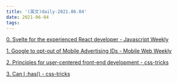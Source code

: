 ```yaml
---
title: '(英文)daily-2021.06.04'
date: 2021-06-04
tags:
---
```


[0. Svelte for the experienced React developer - Javascript Weekly](https://javascriptweekly.com/issues/541)

[1. Google to opt-out of Mobile Advertising IDs - Mobile Web Weekly](https://mobiledevweekly.com/issues/358)

[2. Principles for user-centered front-end development - css-tricks](https://colinoakley.medium.com/the-web-we-choose-to-build-e921510e3f1b)

[3. Can I :has() - css-tricks](https://bkardell.com/blog/canihas.html)